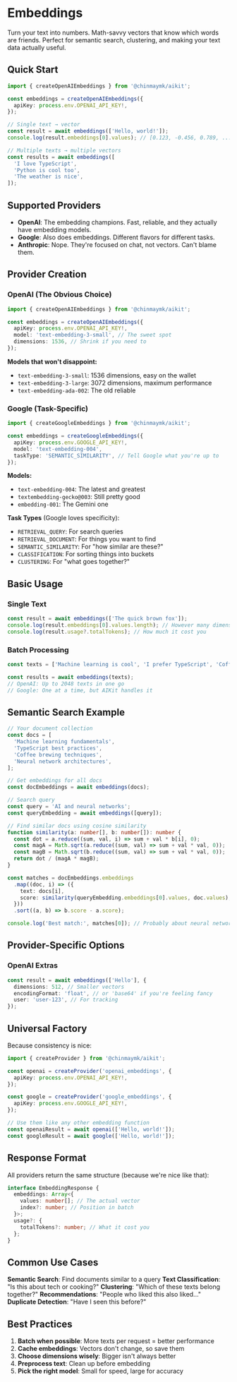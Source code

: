 # Embeddings

Turn your text into numbers. Math-savvy vectors that know which words are friends. Perfect for semantic search, clustering, and making your text data actually useful.

## Quick Start

```typescript
import { createOpenAIEmbeddings } from '@chinmaymk/aikit';

const embeddings = createOpenAIEmbeddings({
  apiKey: process.env.OPENAI_API_KEY!,
});

// Single text → vector
const result = await embeddings(['Hello, world!']);
console.log(result.embeddings[0].values); // [0.123, -0.456, 0.789, ...]

// Multiple texts → multiple vectors
const results = await embeddings([
  'I love TypeScript',
  'Python is cool too',
  'The weather is nice',
]);
```

## Supported Providers

- **OpenAI**: The embedding champions. Fast, reliable, and they actually have embedding models.
- **Google**: Also does embeddings. Different flavors for different tasks.
- **Anthropic**: Nope. They're focused on chat, not vectors. Can't blame them.

## Provider Creation

### OpenAI (The Obvious Choice)

```typescript
import { createOpenAIEmbeddings } from '@chinmaymk/aikit';

const embeddings = createOpenAIEmbeddings({
  apiKey: process.env.OPENAI_API_KEY!,
  model: 'text-embedding-3-small', // The sweet spot
  dimensions: 1536, // Shrink if you need to
});
```

**Models that won't disappoint:**

- `text-embedding-3-small`: 1536 dimensions, easy on the wallet
- `text-embedding-3-large`: 3072 dimensions, maximum performance
- `text-embedding-ada-002`: The old reliable

### Google (Task-Specific)

```typescript
import { createGoogleEmbeddings } from '@chinmaymk/aikit';

const embeddings = createGoogleEmbeddings({
  apiKey: process.env.GOOGLE_API_KEY!,
  model: 'text-embedding-004',
  taskType: 'SEMANTIC_SIMILARITY', // Tell Google what you're up to
});
```

**Models:**

- `text-embedding-004`: The latest and greatest
- `textembedding-gecko@003`: Still pretty good
- `embedding-001`: The Gemini one

**Task Types** (Google loves specificity):

- `RETRIEVAL_QUERY`: For search queries
- `RETRIEVAL_DOCUMENT`: For things you want to find
- `SEMANTIC_SIMILARITY`: For "how similar are these?"
- `CLASSIFICATION`: For sorting things into buckets
- `CLUSTERING`: For "what goes together?"

## Basic Usage

### Single Text

```typescript
const result = await embeddings(['The quick brown fox']);
console.log(result.embeddings[0].values.length); // However many dimensions
console.log(result.usage?.totalTokens); // How much it cost you
```

### Batch Processing

```typescript
const texts = ['Machine learning is cool', 'I prefer TypeScript', 'Coffee makes everything better'];

const results = await embeddings(texts);
// OpenAI: Up to 2048 texts in one go
// Google: One at a time, but AIKit handles it
```

## Semantic Search Example

```typescript
// Your document collection
const docs = [
  'Machine learning fundamentals',
  'TypeScript best practices',
  'Coffee brewing techniques',
  'Neural network architectures',
];

// Get embeddings for all docs
const docEmbeddings = await embeddings(docs);

// Search query
const query = 'AI and neural networks';
const queryEmbedding = await embeddings([query]);

// Find similar docs using cosine similarity
function similarity(a: number[], b: number[]): number {
  const dot = a.reduce((sum, val, i) => sum + val * b[i], 0);
  const magA = Math.sqrt(a.reduce((sum, val) => sum + val * val, 0));
  const magB = Math.sqrt(b.reduce((sum, val) => sum + val * val, 0));
  return dot / (magA * magB);
}

const matches = docEmbeddings.embeddings
  .map((doc, i) => ({
    text: docs[i],
    score: similarity(queryEmbedding.embeddings[0].values, doc.values),
  }))
  .sort((a, b) => b.score - a.score);

console.log('Best match:', matches[0]); // Probably about neural networks
```

## Provider-Specific Options

### OpenAI Extras

```typescript
const result = await embeddings(['Hello'], {
  dimensions: 512, // Smaller vectors
  encodingFormat: 'float', // or 'base64' if you're feeling fancy
  user: 'user-123', // For tracking
});
```

## Universal Factory

Because consistency is nice:

```typescript
import { createProvider } from '@chinmaymk/aikit';

const openai = createProvider('openai_embeddings', {
  apiKey: process.env.OPENAI_API_KEY!,
});

const google = createProvider('google_embeddings', {
  apiKey: process.env.GOOGLE_API_KEY!,
});

// Use them like any other embedding function
const openaiResult = await openai(['Hello, world!']);
const googleResult = await google(['Hello, world!']);
```

## Response Format

All providers return the same structure (because we're nice like that):

```typescript
interface EmbeddingResponse {
  embeddings: Array<{
    values: number[]; // The actual vector
    index?: number; // Position in batch
  }>;
  usage?: {
    totalTokens?: number; // What it cost you
  };
}
```

## Common Use Cases

**Semantic Search**: Find documents similar to a query
**Text Classification**: "Is this about tech or cooking?"
**Clustering**: "Which of these texts belong together?"
**Recommendations**: "People who liked this also liked..."
**Duplicate Detection**: "Have I seen this before?"

## Best Practices

1. **Batch when possible**: More texts per request = better performance
2. **Cache embeddings**: Vectors don't change, so save them
3. **Choose dimensions wisely**: Bigger isn't always better
4. **Preprocess text**: Clean up before embedding
5. **Pick the right model**: Small for speed, large for accuracy
